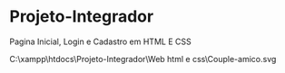 # Projeto-Integrador
Pagina Inicial, Login e Cadastro em HTML E CSS

C:\xampp\htdocs\Projeto-Integrador\Web html e css\Couple-amico.svg
